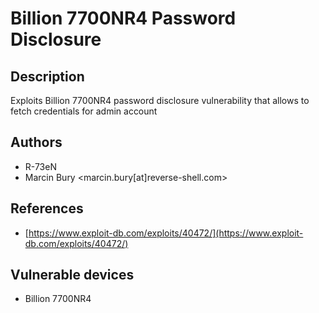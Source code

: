# Billion 7700NR4 Password Disclosure

## Description
Exploits Billion 7700NR4 password disclosure vulnerability that allows to fetch credentials for admin account

## Authors
* R-73eN
* Marcin Bury <marcin.bury[at]reverse-shell.com>

## References
* [https://www.exploit-db.com/exploits/40472/](https://www.exploit-db.com/exploits/40472/)

## Vulnerable devices
* Billion 7700NR4
